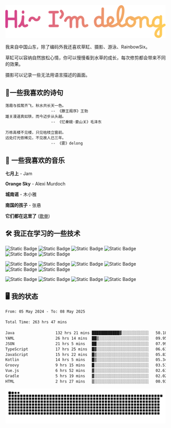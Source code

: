 ![hi](hi.svg)

我来自中国山东，除了编码外我还喜欢草缸、摄影、游泳、RainbowSix。

草缸可以容纳自然放松心情，你可以慢慢看到水草的成长，每次修剪都会带来不同的效果。

摄影可以记录一些无法用语言描述的画面。

## 📖一些我喜欢的诗句

```text
落霞与孤鹜齐飞，秋水共长天一色。
					-- 《滕王阁序》王勃
雄关漫道真如铁，而今迈步从头越。
					-- 《忆秦娥·娄山关》毛泽东
					
万栋高楼不见楼，只见枯枝立窗前。
远处灯光依稀见，不见故人已三年。
					-- 《雾》delong
```

## 🎵 一些我喜欢的音乐

**七月上** - Jam

**Orange Sky** - Alexi Murdoch

**城南谣** - 木小雅

**南国的孩子** - 张悬

**它们都在这里了**
([歌单](https://y.music.163.com/m/playlist?app_version=8.9.90&id=2086393068&userid=1360983921&dlt=0846&creatorId=1360983921))

## 🛠️ 我正在学习的一些技术

![Static Badge](https://img.shields.io/badge/spring-black?logo=spring)
![Static Badge](https://img.shields.io/badge/springboot-black?logo=springboot)
![Static Badge](https://img.shields.io/badge/gradle-black?logo=gradle)
![Static Badge](https://img.shields.io/badge/maven-black?logo=apachemaven)
![Static Badge](https://img.shields.io/badge/linux-black?logo=linux)
![Static Badge](https://img.shields.io/badge/mysql-black?logo=mysql)

![Static Badge](https://img.shields.io/badge/docker-black?logo=docker)
![Static Badge](https://img.shields.io/badge/redis-black?logo=redis)
![Static Badge](https://img.shields.io/badge/git-black?logo=git)
![Static Badge](https://img.shields.io/badge/github-black?logo=github)
![Static Badge](https://img.shields.io/badge/vue-black?logo=vuedotjs)
![Static Badge](https://img.shields.io/badge/typescript-black?logo=typescript)

![Static Badge](https://img.shields.io/badge/npm-black?logo=npm)
![Static Badge](https://img.shields.io/badge/pnpm-black?logo=pnpm)
![Static Badge](https://img.shields.io/badge/vite-black?logo=vite)
![Static Badge](https://img.shields.io/badge/antdesign-black?logo=antdesign)

## 🖥️ 我的状态

<!--START_SECTION:waka-->

```txt
From: 05 May 2024 - To: 08 May 2025

Total Time: 263 hrs 47 mins

Java                  132 hrs 21 mins ████████████▓░░░░░░░░░░░░   50.18 %
YAML                  26 hrs 14 mins  ██▒░░░░░░░░░░░░░░░░░░░░░░   09.95 %
JSON                  21 hrs 5 mins   ██░░░░░░░░░░░░░░░░░░░░░░░   07.99 %
TypeScript            17 hrs 25 mins  █▓░░░░░░░░░░░░░░░░░░░░░░░   06.61 %
JavaScript            15 hrs 22 mins  █▒░░░░░░░░░░░░░░░░░░░░░░░   05.83 %
Kotlin                14 hrs 5 mins   █▒░░░░░░░░░░░░░░░░░░░░░░░   05.34 %
Groovy                9 hrs 15 mins   █░░░░░░░░░░░░░░░░░░░░░░░░   03.51 %
Vue.js                6 hrs 52 mins   ▓░░░░░░░░░░░░░░░░░░░░░░░░   02.61 %
Gradle                5 hrs 19 mins   ▓░░░░░░░░░░░░░░░░░░░░░░░░   02.02 %
HTML                  2 hrs 27 mins   ▒░░░░░░░░░░░░░░░░░░░░░░░░   00.93 %
```

<!--END_SECTION:waka-->

<picture>
  <source media="(prefers-color-scheme: dark)" srcset="https://raw.githubusercontent.com/Contour-D/Contour-D/output/github-snake-dark.svg" />
  <source media="(prefers-color-scheme: light)" srcset="https://raw.githubusercontent.com/Contour-D/Contour-D/output/github-snake.svg" />
  <img alt="github-snake" src="https://raw.githubusercontent.com/Contour-D/Contour-D/output/github-snake.svg" />
</picture>